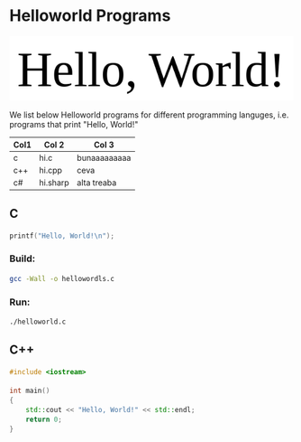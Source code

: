 # Helloworld Programs
![Hello World](./helloworld.png)

We list below Helloworld programs for different programming languges, i.e. programs that print "Hello, World!"

| Col1 | Col 2 | Col 3 |
| ---- | ----- | ----- |
| c | hi.c | bunaaaaaaaaa |
| c++ | hi.cpp | ceva |
| c# | hi.sharp | alta treaba |

## C

```c
printf("Hello, World!\n");
```


### Build:

```bash
gcc -Wall -o hellowordls.c
```
### Run:

```bash
./helloworld.c
```

## C++

```c++
#include <iostream>

int main()
{
	std::cout << "Hello, World!" << std::endl;
	return 0;
}
```
